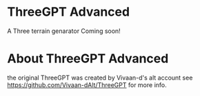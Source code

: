 # ThreeGPT Advanced
A Three terrain genarator Coming soon!
# About ThreeGPT Advanced
the original ThreeGPT was created by Vivaan-d's alt account see https://github.com/Vivaan-dAlt/ThreeGPT for more info.
